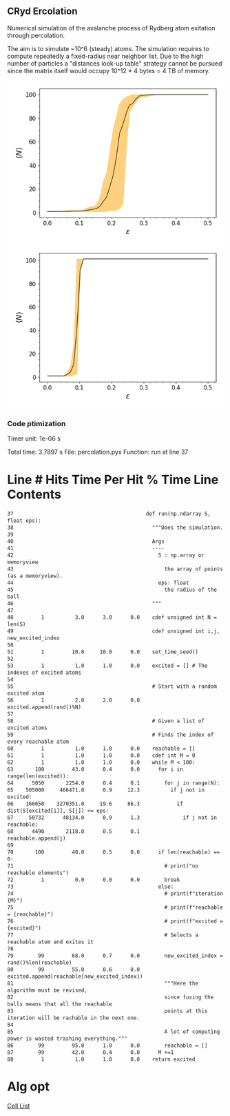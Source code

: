 ## CRyd Ercolation

Numerical simulation of the avalanche process of Rydberg atom exitation through percolation.

The aim is to simulate ~10^6 (steady) atoms. The simulation requires to compute repeatedly a fixed-radius near neighbor list.
Due to the high number of particles a "distances look-up table" strategy cannot be pursued since the matrix itself would occupy 10^12 * 4 bytes = 4 TB of memory.




![fig1](Figure_1.png)
![fig2](Figure_2.png)

### Code ptimization
Timer unit: 1e-06 s

Total time: 3.7897 s
File: percolation.pyx
Function: run at line 37

Line #      Hits         Time  Per Hit   % Time  Line Contents
==============================================================
    37                                           def run(np.ndarray S, float eps):
    38                                             """Does the simulation.
    39                                             
    40                                             Args
    41                                             ----
    42                                               S : np.array or memoryview
    43                                                 the array of points (as a memoryview).
    44                                               eps: float
    45                                                 the radius of the ball
    46                                             """
    47                                           
    48         1          3.0      3.0      0.0    cdef unsigned int N = len(S)
    49                                             cdef unsigned int i,j, new_excited_index
    50                                             
    51         1         10.0     10.0      0.0    set_time_seed()
    52                                           
    53         1          1.0      1.0      0.0    excited = [] # The indexes of excited atoms
    54                                           
    55                                             # Start with a random excited atom
    56         1          2.0      2.0      0.0    excited.append(rand()%N)
    57                                           
    58                                             # Given a list of excited atoms
    59                                             # Finds the index of every reachable atom
    60         1          1.0      1.0      0.0    reachable = []
    61         1          1.0      1.0      0.0    cdef int M = 0
    62         1          1.0      1.0      0.0    while M < 100:
    63       100         43.0      0.4      0.0      for i in range(len(excited)):
    64      5050       2254.0      0.4      0.1        for j in range(N):
    65    505000     466471.0      0.9     12.3          if j not in excited:
    66    166650    3270351.0     19.6     86.3            if dist(S[excited[i]], S[j]) <= eps:
    67     50732      48134.0      0.9      1.3              if j not in reachable:
    68      4490       2118.0      0.5      0.1                reachable.append(j)
    69                                           
    70       100         48.0      0.5      0.0      if len(reachable) == 0:
    71                                                 # print("no reachable elements")
    72         1          0.0      0.0      0.0        break
    73                                               else:
    74                                                 # print(f"iteration {M}")
    75                                                 # print(f"reachable = {reachable}")
    76                                                 # print(f"excited = {excited}")
    77                                                 # Selects a reachable atom and exites it
    78                                           
    79        99         68.0      0.7      0.0        new_excited_index = rand()%len(reachable)
    80        99         55.0      0.6      0.0        excited.append(reachable[new_excited_index])
    81                                                 """Here the algorithm must be revised, 
    82                                                 since fusing the balls means that all the reachable 
    83                                                 points at this iteration will be rachable in the next one.
    84                                                 
    85                                                 A lot of computing power is wasted trashing everything."""
    86        99         95.0      1.0      0.0        reachable = []    
    87        99         42.0      0.4      0.0      M +=1 
    88         1          1.0      1.0      0.0    return excited

  
  # Alg opt
  [Cell List](https://en.wikipedia.org/wiki/Cell_lists)
